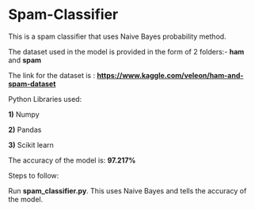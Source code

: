 # Spam-Classifier
This is a spam classifier that uses Naive Bayes probability method.

The dataset used in the model is provided in the form of 2 folders:- **ham** and **spam**

The link for the dataset is : **https://www.kaggle.com/veleon/ham-and-spam-dataset**

Python Libraries used:

**1)** Numpy

**2)** Pandas

**3)** Scikit learn 

The accuracy of the model is: **97.217%**

Steps to follow:

Run **spam_classifier.py**. This uses Naive Bayes and tells the accuracy of the model.
